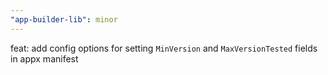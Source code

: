 ```yaml
---
"app-builder-lib": minor
---
```


feat: add config options for setting `MinVersion` and `MaxVersionTested` fields in appx manifest
